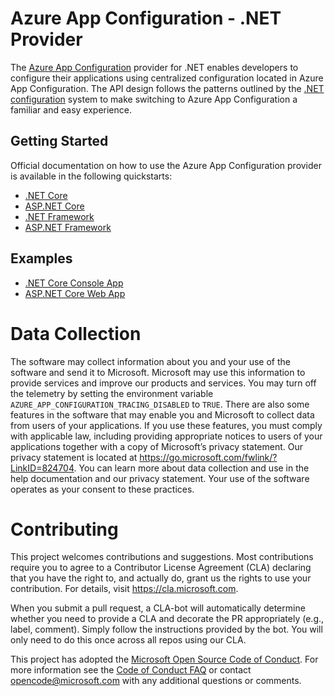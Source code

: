 # Azure App Configuration - .NET Provider

The [Azure App Configuration](https://learn.microsoft.com/azure/azure-app-configuration/) provider for .NET enables developers to configure their applications using centralized configuration located in Azure App Configuration. The API design follows the patterns outlined by the [.NET configuration](https://learn.microsoft.com/dotnet/core/extensions/configuration) system to make switching to Azure App Configuration a familiar and easy experience.


## Getting Started

Official documentation on how to use the Azure App Configuration provider is available in the following quickstarts:

* [.NET Core](https://learn.microsoft.com/azure/azure-app-configuration/quickstart-dotnet-core-app)
* [ASP.NET Core](https://learn.microsoft.com/azure/azure-app-configuration/quickstart-aspnet-core-app)
* [.NET Framework](https://learn.microsoft.com/azure/azure-app-configuration/enable-dynamic-configuration-dotnet)
* [ASP.NET Framework](https://learn.microsoft.com/azure/azure-app-configuration/enable-dynamic-configuration-aspnet-netfx)


## Examples

* [.NET Core Console App](./examples/ConsoleApplication)
* [ASP.NET Core Web App](./examples/ConfigStoreDemo)


# Data Collection

The software may collect information about you and your use of the software and send it to Microsoft. Microsoft may use this information to provide services and improve our products and services. You may turn off the telemetry by setting the environment variable `AZURE_APP_CONFIGURATION_TRACING_DISABLED` to `TRUE`. There are also some features in the software that may enable you and Microsoft to collect data from users of your applications. If you use these features, you must comply with applicable law, including providing appropriate notices to users of your applications together with a copy of Microsoft’s privacy statement. Our privacy statement is located at https://go.microsoft.com/fwlink/?LinkID=824704. You can learn more about data collection and use in the help documentation and our privacy statement. Your use of the software operates as your consent to these practices.


# Contributing

This project welcomes contributions and suggestions.  Most contributions require you to agree to a
Contributor License Agreement (CLA) declaring that you have the right to, and actually do, grant us
the rights to use your contribution. For details, visit https://cla.microsoft.com.

When you submit a pull request, a CLA-bot will automatically determine whether you need to provide
a CLA and decorate the PR appropriately (e.g., label, comment). Simply follow the instructions
provided by the bot. You will only need to do this once across all repos using our CLA.

This project has adopted the [Microsoft Open Source Code of Conduct](https://opensource.microsoft.com/codeofconduct/).
For more information see the [Code of Conduct FAQ](https://opensource.microsoft.com/codeofconduct/faq/) or
contact [opencode@microsoft.com](mailto:opencode@microsoft.com) with any additional questions or comments.
